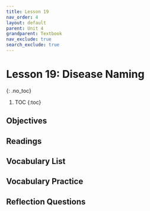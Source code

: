 ```yaml
---
title: Lesson 19
nav_order: 4
layout: default
parent: Unit 4
grandparent: Textbook
nav_exclude: true
search_exclude: true
---
```


# Lesson 19: Disease Naming
{: .no_toc}

1. TOC
{:toc}

## Objectives

## Readings

## Vocabulary List

## Vocabulary Practice

## Reflection Questions